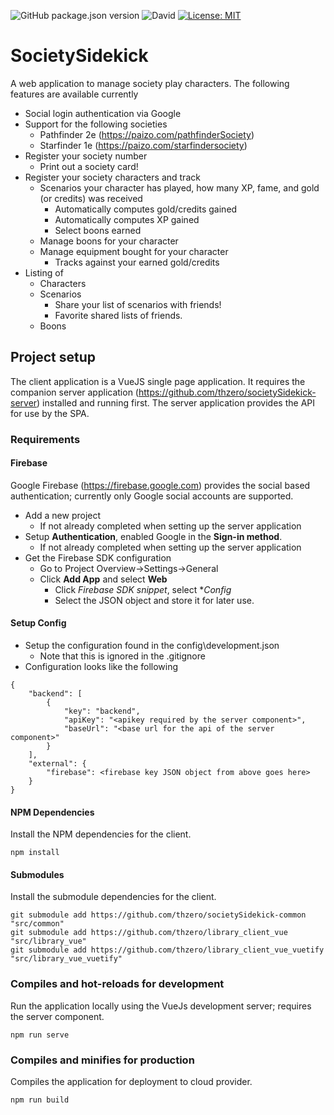 ![GitHub package.json version](https://img.shields.io/github/package-json/v/thzero/societySidekick-client)
![David](https://img.shields.io/david/thzero/societySidekick-client)
[![License: MIT](https://img.shields.io/badge/License-MIT-yellow.svg)](https://opensource.org/licenses/MIT)

# SocietySidekick

A web application to manage society play characters.  The following features are available currently

* Social login authentication via Google
* Support for the following societies
  * Pathfinder 2e (https://paizo.com/pathfinderSociety)
  * Starfinder 1e (https://paizo.com/starfindersociety)
* Register your society number
  * Print out a society card!
* Register your society characters and track
  * Scenarios your character has played, how many XP, fame, and gold (or credits) was received
    * Automatically computes gold/credits gained
    * Automatically computes XP gained
    * Select boons earned
  * Manage boons for your character
  * Manage equipment bought for your character
    * Tracks against your earned gold/credits
* Listing of
  * Characters
  * Scenarios
    * Share your list of scenarios with friends!
    * Favorite shared lists of friends.
  * Boons

## Project setup

The client application is a VueJS single page application.   It requires the companion server application (https://github.com/thzero/societySidekick-server) installed and running first.  The server application provides the API for use by the SPA.

### Requirements

#### Firebase

Google Firebase (https://firebase.google.com) provides the social based authentication; currently only Google social accounts are supported.

* Add a new project
  * If not already completed when setting up the server application
* Setup **Authentication**, enabled Google in the **Sign-in method**.
  * If not already completed when setting up the server application
* Get the Firebase SDK configuration
  * Go to Project Overview->Settings->General
  * Click **Add App** and select **Web**
    * Click *Firebase SDK snippet*, select **Config*
    * Select the JSON object and store it for later use.

#### Setup Config

* Setup the configuration found in the config\development.json
  * Note that this is ignored in the .gitignore
* Configuration looks like the following

```
{
	"backend": [
		{
			"key": "backend",
			"apiKey": "<apikey required by the server component>",
			"baseUrl": "<base url for the api of the server component>"
		}
	],
	"external": {
		"firebase": <firebase key JSON object from above goes here>
	}
}
```

#### NPM Dependencies

Install the NPM dependencies for the client.

```
npm install
```

#### Submodules

Install the submodule dependencies for the client.

```
git submodule add https://github.com/thzero/societySidekick-common "src/common" 
git submodule add https://github.com/thzero/library_client_vue "src/library_vue" 
git submodule add https://github.com/thzero/library_client_vue_vuetify "src/library_vue_vuetify" 
```

### Compiles and hot-reloads for development

Run the application locally using the VueJs development server; requires the server component.

```
npm run serve
```

### Compiles and minifies for production

Compiles the application for deployment to cloud provider.

```
npm run build
```
